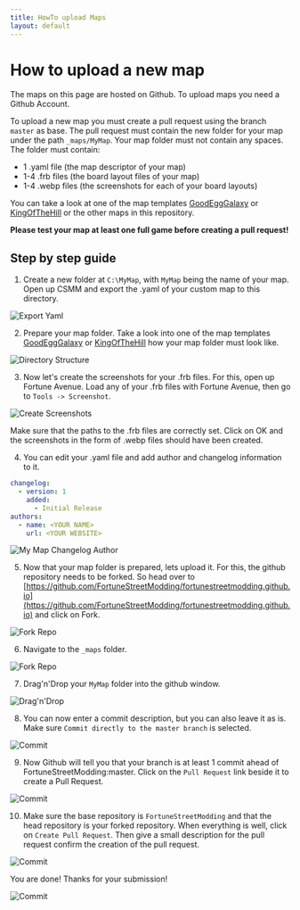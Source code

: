 ```yaml
---
title: HowTo upload Maps
layout: default
---
```

# How to upload a new map

The maps on this page are hosted on Github. To upload maps you need a Github Account.

To upload a new map you must create a pull request using the branch `master` as base. The pull request must contain the new folder for your map under the path `_maps/MyMap`. Your map folder must not contain any spaces. The folder must contain:
- 1 .yaml file (the map descriptor of your map)
- 1-4 .frb files (the board layout files of your map)
- 1-4 .webp files (the screenshots for each of your board layouts)

You can take a look at one of the map templates [GoodEggGalaxy](templateMaps/GoodEggGalaxy) or [KingOfTheHill](templateMaps/KingOfTheHill) or the other maps in this repository.

**Please test your map at least one full game before creating a pull request!**

## Step by step guide

1. Create a new folder at `C:\MyMap`, with `MyMap` being the name of your map. Open up CSMM and export the .yaml of your custom map to this directory.

![Export Yaml](images/export_yaml.png)

2. Prepare your map folder. Take a look into one of the map templates [GoodEggGalaxy](templateMaps/GoodEggGalaxy) or [KingOfTheHill](templateMaps/KingOfTheHill) how your map folder must look like.

![Directory Structure](images/myMap_directoryStructure.png)

3. Now let's create the screenshots for your .frb files. For this, open up Fortune Avenue. Load any of your .frb files with Fortune Avenue, then go to `Tools -> Screenshot`.

![Create Screenshots](images/myMap_createScreenshots.png)

Make sure that the paths to the .frb files are correctly set. Click on OK and the screenshots in the form of .webp files should have been created.

4. You can edit your .yaml file and add author and changelog information to it.

```yaml
changelog:
  - version: 1
    added: 
      - Initial Release
authors:
  - name: <YOUR NAME>
    url: <YOUR WEBSITE>
```

![My Map Changelog Author](images/myMap_changeLog_Author.png)

5. Now that your map folder is prepared, lets upload it. For this, the github repository needs to be forked. So head over to [https://github.com/FortuneStreetModding/fortunestreetmodding.github.io](https://github.com/FortuneStreetModding/fortunestreetmodding.github.io) and click on Fork.

![Fork Repo](images/fork_repo.png)

6. Navigate to the `_maps` folder.

![Fork Repo](images/fork_repo_maps.png)

7. Drag'n'Drop your `MyMap` folder into the github window.

![Drag'n'Drop](images/myMap_dragndrop.png)

8. You can now enter a commit description, but you can also leave it as is. Make sure `Commit directly to the master branch` is selected.

![Commit](images/myMap_commit.png)

9. Now Github will tell you that your branch is at least 1 commit ahead of FortuneStreetModding:master. Click on the `Pull Request` link beside it to create a Pull Request.

![Commit](images/myMap_createPullRequest.png)

10. Make sure the base repository is `FortuneStreetModding` and that the head repository is your forked repository. When everything is well, click on `Create Pull Request`. Then give a small description for the pull request confirm the creation of the pull request.

![Commit](images/myMap_createPullRequest2.png)

You are done! Thanks for your submission!

![Commit](images/pullRequestCreated.png)
